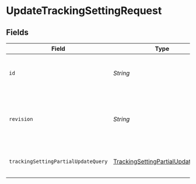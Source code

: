 # UpdateTrackingSettingRequest


## Fields

| Field                                                                                             | Type                                                                                              | Required                                                                                          | Description                                                                                       |
| ------------------------------------------------------------------------------------------------- | ------------------------------------------------------------------------------------------------- | ------------------------------------------------------------------------------------------------- | ------------------------------------------------------------------------------------------------- |
| `id`                                                                                              | *String*                                                                                          | :heavy_check_mark:                                                                                | The id of the tracking setting (account ID).                                                      |
| `revision`                                                                                        | *String*                                                                                          | :heavy_check_mark:                                                                                | API endpoint revision (format: YYYY-MM-DD[.suffix])                                               |
| `trackingSettingPartialUpdateQuery`                                                               | [TrackingSettingPartialUpdateQuery](../../models/components/TrackingSettingPartialUpdateQuery.md) | :heavy_check_mark:                                                                                | DTO for updating tracking settings                                                                |